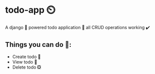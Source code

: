 # todo-app ⏲️
A django 🐍 powered todo application 📱
all CRUD operations working ✔️

## Things you can do 🤠:
* Create todo 📎
* View todo 👀
* Delete todo ❎
